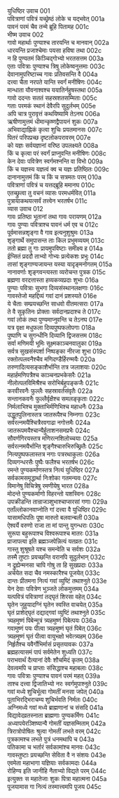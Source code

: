 युधिष्ठिर उवाच	001  
पवित्राणां पवित्रं यच्छ्रेष्ठं लोके च यद्भवेत्	001a  
पावनं परमं चैव तन्मे ब्रूहि पितामह	001c  
भीष्म उवाच	002  
गावो महार्थाः पुण्याश्च तारयन्ति च मानवान्	002a  
धारयन्ति प्रजाश्चेमाः पयसा हविषा तथा	002c  
न हि पुण्यतमं किञ्चिद्गोभ्यो भरतसत्तम	003a  
एताः पवित्राः पुण्याश्च त्रिषु लोकेष्वनुत्तमाः	003c  
देवानामुपरिष्टाच्च गावः प्रतिवसन्ति वै	004a  
दत्त्वा चैता नरपते यान्ति स्वर्गं मनीषिणः	004c  
मान्धाता यौवनाश्वश्च ययातिर्नहुषस्तथा	005a  
गावो ददन्तः सततं सहस्रशतसम्मिताः	005c  
गताः परमकं स्थानं देवैरपि सुदुर्लभम्	005e  
अपि चात्र पुरावृत्तं कथयिष्यामि तेऽनघ	006a  
ऋषीणामुत्तमं धीमान्कृष्णद्वैपायनं शुकः	007a  
अभिवाद्याह्निकं कृत्वा शुचिः प्रयतमानसः	007c  
पितरं परिपप्रच्छ दृष्टलोकपरावरम्	007e  
को यज्ञः सर्वयज्ञानां वरिष्ठ उपलक्ष्यते	008a  
किं च कृत्वा परं स्वर्गं प्राप्नुवन्ति मनीषिणः	008c  
केन देवाः पवित्रेण स्वर्गमश्नन्ति वा विभो	009a  
किं च यज्ञस्य यज्ञत्वं क्व च यज्ञः प्रतिष्ठितः	009c  
दानानामुत्तमं किं च किं च सत्रमतः परम्	010a  
पवित्राणां पवित्रं च यत्तद्ब्रूहि ममानघ	010c  
एतच्छ्रुत्वा तु वचनं व्यासः परमधर्मवित्	011a  
पुत्रायाकथयत्सर्वं तत्त्वेन भरतर्षभ	011c  
व्यास उवाच	012  
गावः प्रतिष्ठा भूतानां तथा गावः परायणम्	012a  
गावः पुण्याः पवित्राश्च पावनं धर्म एव च	012c  
पूर्वमासन्नशृङ्गा वै गाव इत्यनुशुश्रुमः	013a  
शृङ्गार्थे समुपासन्त ताः किल प्रभुमव्ययम्	013c  
ततो ब्रह्मा तु गाः प्रायमुपविष्टाः समीक्ष्य ह	014a  
ईप्सितं प्रददौ ताभ्यो गोभ्यः प्रत्येकशः प्रभुः	014c  
तासां शृङ्गाण्यजायन्त यस्या यादृङ्मनोगतम्	015a  
नानावर्णाः शृङ्गवन्त्यस्ता व्यरोचन्त पुत्रक	015c  
ब्रह्मणा वरदत्तास्ता हव्यकव्यप्रदाः शुभाः	016a  
पुण्याः पवित्राः सुभगा दिव्यसंस्थानलक्षणाः	016c  
गावस्तेजो महद्दिव्यं गवां दानं प्रशस्यते	016e  
ये चैताः सम्प्रयच्छन्ति साधवो वीतमत्सराः	017a  
ते वै सुकृतिनः प्रोक्ताः सर्वदानप्रदाश्च ते	017c  
गवां लोकं तथा पुण्यमाप्नुवन्ति च तेऽनघ	017e  
यत्र वृक्षा मधुफला दिव्यपुष्पफलोपगाः	018a  
पुष्पाणि च सुगन्धीनि दिव्यानि द्विजसत्तम	018c  
सर्वा मणिमयी भूमिः सूक्ष्मकाञ्चनवालुका	019a  
सर्वत्र सुखसंस्पर्शा निष्पङ्का नीरजा शुभा	019c  
रक्तोत्पलवनैश्चैव मणिदण्डैर्हिरण्मयैः	020a  
तरुणादित्यसङ्काशैर्भान्ति तत्र जलाशयाः	020c  
महार्हमणिपत्रैश्च काञ्चनप्रभकेसरैः	021a  
नीलोत्पलविमिश्रैश्च सरोभिर्बहुपङ्कजैः	021c  
करवीरवनैः फुल्लैः सहस्रावर्तसंवृतैः	022a  
सन्तानकवनैः फुल्लैर्वृक्षैश्च समलङ्कृताः	022c  
निर्मलाभिश्च मुक्ताभिर्मणिभिश्च महाधनैः	023a  
उद्धूतपुलिनास्तत्र जातरूपैश्च निम्नगाः	023c  
सर्वरत्नमयैश्चित्रैरवगाढा नगोत्तमैः	024a  
जातरूपमयैश्चान्यैर्हुताशनसमप्रभैः	024c  
सौवर्णगिरयस्तत्र मणिरत्नशिलोच्चयाः	025a  
सर्वरत्नमयैर्भान्ति शृङ्गैश्चारुभिरुच्छ्रितैः	025c  
नित्यपुष्पफलास्तत्र नगाः पत्ररथाकुलाः	026a  
दिव्यगन्धरसैः पुष्पैः फलैश्च भरतर्षभ	026c  
रमन्ते पुण्यकर्माणस्तत्र नित्यं युधिष्ठिर	027a  
सर्वकामसमृद्धार्था निःशोका गतमन्यवः	027c  
विमानेषु विचित्रेषु रमणीयेषु भारत	028a  
मोदन्ते पुण्यकर्माणो विहरन्तो यशस्विनः	028c  
उपक्रीडन्ति तान्राजञ्शुभाश्चाप्सरसां गणाः	029a  
एताँल्लोकानवाप्नोति गां दत्त्वा वै युधिष्ठिर	029c  
यासामधिपतिः पूषा मारुतो बलवान्बली	030a  
ऐश्वर्ये वरुणो राजा ता मां पान्तु युगन्धराः	030c  
सुरूपा बहुरूपाश्च विश्वरूपाश्च मातरः	031a  
प्राजापत्या इति ब्रह्मञ्जपेन्नित्यं यतव्रतः	031c  
गास्तु शुश्रूषते यश्च समन्वेति च सर्वशः	032a  
तस्मै तुष्टाः प्रयच्छन्ति वरानपि सुदुर्लभान्	032c  
न द्रुह्येन्मनसा चापि गोषु ता हि सुखप्रदाः	033a  
अर्चयेत सदा चैव नमस्कारैश्च पूजयेत्	033c  
दान्तः प्रीतमना नित्यं गवां व्युष्टिं तथाश्नुते	033e  
येन देवाः पवित्रेण भुञ्जते लोकमुत्तमम्	034a  
यत्पवित्रं पवित्राणां तद्घृतं शिरसा वहेत्	034c  
घृतेन जुहुयादग्निं घृतेन स्वस्ति वाचयेत्	035a  
घृतं प्राशेद्घृतं दद्याद्गवां व्युष्टिं तथाश्नुते	035c  
त्र्यहमुष्णं पिबेन्मूत्रं त्र्यहमुष्णं पिबेत्पयः	036a  
गवामुष्णं पयः पीत्वा त्र्यहमुष्णं घृतं पिबेत्	036c  
त्र्यहमुष्णं घृतं पीत्वा वायुभक्षो भवेत्त्र्यहम्	036e  
निर्हृतैश्च यवैर्गोभिर्मासं प्रसृतयावकः	037a  
ब्रह्महत्यासमं पापं सर्वमेतेन शुध्यति	037c  
पराभवार्थं दैत्यानां देवैः शौचमिदं कृतम्	038a  
देवत्वमपि च प्राप्ताः संसिद्धाश्च महाबलाः	038c  
गावः पवित्राः पुण्याश्च पावनं परमं महत्	039a  
ताश्च दत्त्वा द्विजातिभ्यो नरः स्वर्गमुपाश्नुते	039c  
गवां मध्ये शुचिर्भूत्वा गोमतीं मनसा जपेत्	040a  
पूताभिरद्भिराचम्य शुचिर्भवति निर्मलः	040c  
अग्निमध्ये गवां मध्ये ब्राह्मणानां च संसदि	041a  
विद्यावेदव्रतस्नाता ब्राह्मणाः पुण्यकर्मिणः	041c  
अध्यापयेरञ्शिष्यान्वै गोमतीं यज्ञसम्मिताम्	042a  
त्रिरात्रोपोषितः श्रुत्वा गोमतीं लभते वरम्	042c  
पुत्रकामश्च लभते पुत्रं धनमथापि च	043a  
पतिकामा च भर्तारं सर्वकामांश्च मानवः	043c  
गावस्तुष्टाः प्रयच्छन्ति सेविता वै न संशयः	043e  
एवमेता महाभागा यज्ञियाः सर्वकामदाः	044a  
रोहिण्य इति जानीहि नैताभ्यो विद्यते परम्	044c  
इत्युक्तः स महातेजाः शुकः पित्रा महात्मना	045a  
पूजयामास गा नित्यं तस्मात्त्वमपि पूजय	045c  
